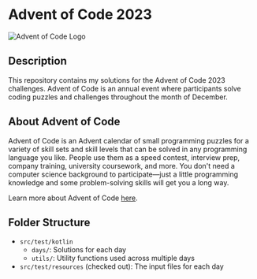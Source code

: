 # Advent of Code 2023

![Advent of Code Logo](https://adventofcode.com/favicon.png)

## Description

This repository contains my solutions for the Advent of Code 2023 challenges. Advent of Code is an annual event where participants solve coding puzzles and challenges throughout the month of December.

## About Advent of Code

Advent of Code is an Advent calendar of small programming puzzles for a variety of skill sets and skill levels that can be solved in any programming language you like. People use them as a speed contest, interview prep, company training, university coursework, and more. You don't need a computer science background to participate—just a little programming knowledge and some problem-solving skills will get you a long way.

Learn more about Advent of Code [here](https://adventofcode.com/).

## Folder Structure
- `src/test/kotlin`
    - `days/`: Solutions for each day
    - `utils/`: Utility functions used across multiple days
- `src/test/resources` (checked out): The input files for each day